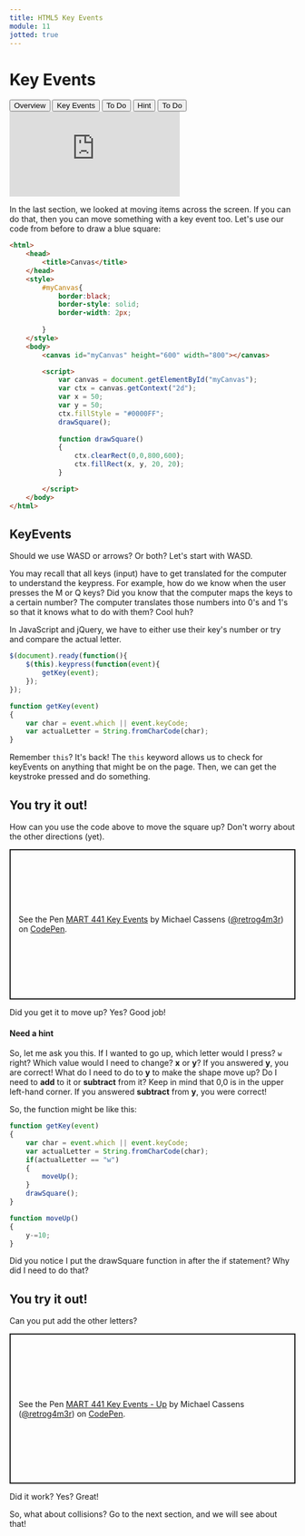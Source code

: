 ```yaml
---
title: HTML5 Key Events
module: 11
jotted: true
---
```


# Key Events

<div class="tab">
  <button class="tablinks active" onclick="openTab(event, 'Overview')">Overview</button>
  <button class="tablinks" onclick="openTab(event, 'keyevents')">Key Events</button>
  <button class="tablinks" onclick="openTab(event, 'todo')">To Do</button>
  <button class="tablinks" onclick="openTab(event, 'hint')">Hint</button>
  <button class="tablinks" onclick="openTab(event, 'todo2')">To Do</button>
  
</div>
<div id="Overview" class="tabcontent" style="display:block">
<div class="tabhtml" markdown="1">

<div class="embed-responsive embed-responsive-16by9"><iframe class="embed-responsive-item" src="https://www.youtube.com/embed/SkXtDH2aGwI" frameborder="0" allowfullscreen></iframe></div>

In the last section, we looked at moving items across the screen. If you can do that, then you can move something with a key event too. Let's use our code from before to draw a blue square:

```html
<html>
    <head>
        <title>Canvas</title>
    </head>
    <style>
        #myCanvas{
            border:black;
            border-style: solid;
            border-width: 2px;
            
        }
    </style>
    <body>
        <canvas id="myCanvas" height="600" width="800"></canvas>

        <script>
            var canvas = document.getElementById("myCanvas");
            var ctx = canvas.getContext("2d");
            var x = 50;
            var y = 50;
            ctx.fillStyle = "#0000FF";
            drawSquare();
            
            function drawSquare()
            {
                ctx.clearRect(0,0,800,600);
                ctx.fillRect(x, y, 20, 20);
            }

        </script>
    </body>
</html>
```

</div>
</div>

<div id="keyevents" class="tabcontent">
<div class="tabhtml" markdown="1">

## KeyEvents

Should we use WASD or arrows?  Or both?  Let's start with WASD.

You may recall that all keys (input) have to get translated for the computer to understand the keypress.  For example, how do we know when the user presses the M or Q keys? Did you know that the computer maps the keys to a certain number? The computer translates those numbers into 0's and 1's so that it knows what to do with them?  Cool huh?

In JavaScript and jQuery, we have to either use their key's number or try and compare the actual letter.

```javascript
$(document).ready(function(){
    $(this).keypress(function(event){
        getKey(event);
    });
});

function getKey(event)
{
    var char = event.which || event.keyCode;
    var actualLetter = String.fromCharCode(char);
}
```

Remember `this`?  It's back!  The `this` keyword allows us to check for keyEvents on anything that might be on the page.  Then, we can get the keystroke pressed and do something.

</div>
</div>

<div id="todo" class="tabcontent">
<div class="tabhtml" markdown="1">

## You try it out!

How can you use the code above to move the square up?  Don't worry about the other directions (yet).

<p class="codepen" data-height="265" data-theme-id="light" data-default-tab="js,result" data-user="retrog4m3r" data-slug-hash="NWbeJgo" style="height: 265px; box-sizing: border-box; display: flex; align-items: center; justify-content: center; border: 2px solid; margin: 1em 0; padding: 1em;" data-pen-title="MART 441 Key Events">
  <span>See the Pen <a href="https://codepen.io/retrog4m3r/pen/NWbeJgo">
  MART 441 Key Events</a> by Michael Cassens (<a href="https://codepen.io/retrog4m3r">@retrog4m3r</a>)
  on <a href="https://codepen.io">CodePen</a>.</span>
</p>
<script async src="https://cpwebassets.codepen.io/assets/embed/ei.js"></script>
Did you get it to move up? Yes?  Good job!

</div>
</div>

<div id="hint" class="tabcontent">
<div class="tabhtml" markdown="1">

#### Need a hint

So, let me ask you this. If I wanted to go up, which letter would I press?  `w` right?  Which value would I need to change? **x** or **y**?  If you answered **y**, you are correct!  What do I need to do to **y** to make the shape move up?  Do I need to **add** to it or **subtract** from it?  Keep in mind that 0,0 is in the upper left-hand corner.  If you answered **subtract** from **y**, you were correct!

So, the function might be like this:

```javascript
function getKey(event)
{
    var char = event.which || event.keyCode;
    var actualLetter = String.fromCharCode(char);
    if(actualLetter == "w")
    {
        moveUp();
    }
    drawSquare();
}

function moveUp()
{
    y-=10;
}
```
Did you notice I put the drawSquare function in after the if statement?  Why did I need to do that?

</div>
</div>

<div id="todo2" class="tabcontent">
<div class="tabhtml" markdown="1">

## You try it out!

Can you put add the other letters? 

<p class="codepen" data-height="265" data-theme-id="light" data-default-tab="js,result" data-user="retrog4m3r" data-slug-hash="gOLZEGj" style="height: 265px; box-sizing: border-box; display: flex; align-items: center; justify-content: center; border: 2px solid; margin: 1em 0; padding: 1em;" data-pen-title="MART 441 Key Events - Up">
  <span>See the Pen <a href="https://codepen.io/retrog4m3r/pen/gOLZEGj">
  MART 441 Key Events - Up</a> by Michael Cassens (<a href="https://codepen.io/retrog4m3r">@retrog4m3r</a>)
  on <a href="https://codepen.io">CodePen</a>.</span>
</p>
<script async src="https://cpwebassets.codepen.io/assets/embed/ei.js"></script>

Did it work? Yes? Great!

So, what about collisions?  Go to the next section, and we will see about that!
</div>
</div>

